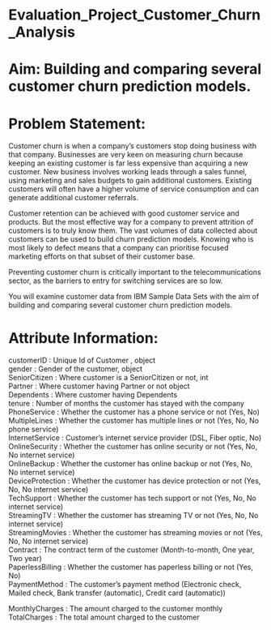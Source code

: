 # Evaluation_Project_Customer_Churn_Analysis
# Aim: Building and comparing several customer churn prediction models.
# Problem Statement:
Customer churn is when a company’s customers stop doing business with that company. Businesses are very keen on measuring churn because keeping an existing customer is far less expensive than acquiring a new customer. New business involves working leads through a sales funnel, using marketing and sales budgets to gain additional customers. Existing customers will often have a higher volume of service consumption and can generate additional customer referrals.

Customer retention can be achieved with good customer service and products. But the most effective way for a company to prevent attrition of customers is to truly know them. The vast volumes of data collected about customers can be used to build churn prediction models. Knowing who is most likely to defect means that a company can prioritise focused marketing efforts on that subset of their customer base.

Preventing customer churn is critically important to the telecommunications sector, as the barriers to entry for switching services are so low.

You will examine customer data from IBM Sample Data Sets with the aim of building and comparing several customer churn prediction models.
# Attribute Information:
customerID : Unique Id of Customer , object   
gender : Gender of the customer, object    
SeniorCitizen : Where customer is a SeniorCitizen or not, int    
Partner : Where customer having Partner or not object   
Dependents : Where customer having Dependents    
tenure : Number of months the customer has stayed with the company    
PhoneService : Whether the customer has a phone service or not (Yes, No)    
MultipleLines : Whether the customer has multiple lines or not (Yes, No, No phone service)   
InternetService : Customer’s internet service provider (DSL, Fiber optic, No)    
OnlineSecurity : Whether the customer has online security or not (Yes, No, No internet service)   
OnlineBackup : Whether the customer has online backup or not (Yes, No, No internet service)    
DeviceProtection : Whether the customer has device protection or not (Yes, No, No internet service)    
TechSupport : Whether the customer has tech support or not (Yes, No, No internet service)    
StreamingTV : Whether the customer has streaming TV or not (Yes, No, No internet service)    
StreamingMovies : Whether the customer has streaming movies or not (Yes, No, No internet service)    
Contract : The contract term of the customer (Month-to-month, One year, Two year)    
PaperlessBilling : Whether the customer has paperless billing or not (Yes, No)   
PaymentMethod : The customer’s payment method (Electronic check, Mailed check, Bank transfer (automatic), Credit card (automatic))   

MonthlyCharges : The amount charged to the customer monthly    
TotalCharges : The total amount charged to the customer   
